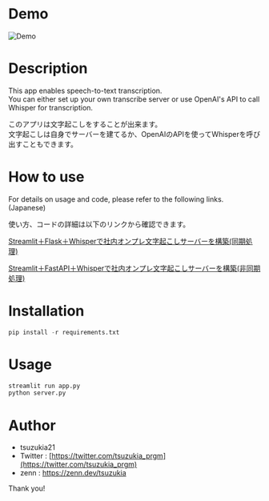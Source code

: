 # Demo

![Demo](./demo.gif)

# Description

This app enables speech-to-text transcription.  
You can either set up your own transcribe server or use OpenAI's API to call Whisper for transcription.  

このアプリは文字起こしをすることが出来ます。  
文字起こしは自身でサーバーを建てるか、OpenAIのAPIを使ってWhisperを呼び出すこともできます。  

# How to use

For details on usage and code, please refer to the following links.(Japanese)

使い方、コードの詳細は以下のリンクから確認できます。

[Streamlit＋Flask＋Whisperで社内オンプレ文字起こしサーバーを構築(同期処理)](https://zenn.dev/tsuzukia/articles/05162d92997634)

[Streamlit＋FastAPI＋Whisperで社内オンプレ文字起こしサーバーを構築(非同期処理)]([https://zenn.dev/tsuzukia/articles/05162d92997634](https://zenn.dev/tsuzukia/articles/2ec8a1fce80b1a))

# Installation

```python
pip install -r requirements.txt
```

# Usage

```python
streamlit run app.py
python server.py
```

# Author

* tsuzukia21
* Twitter : [https://twitter.com/tsuzukia_prgm](https://twitter.com/tsuzukia_prgm)
* zenn : https://zenn.dev/tsuzukia

Thank you!
